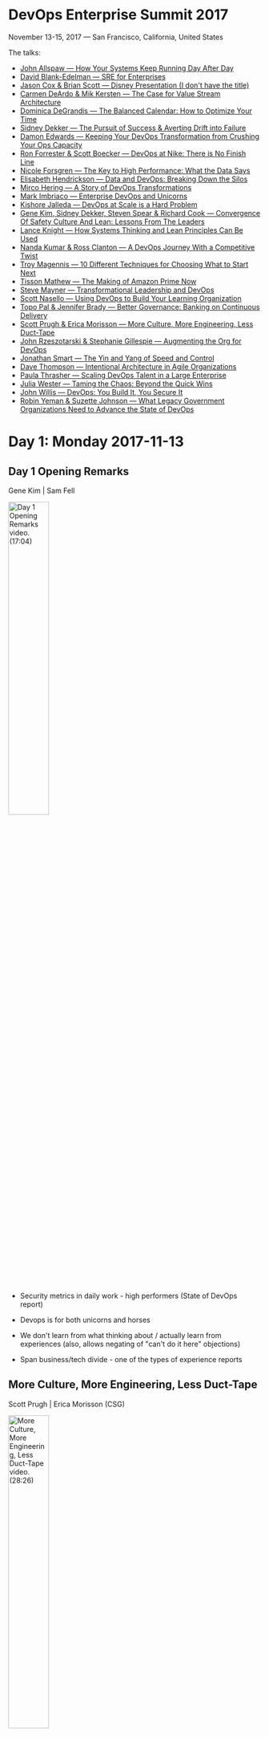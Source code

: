 # DevOps Enterprise Summit 2017

November 13-15, 2017 — San Francisco, California, United States

The talks:

* [John Allspaw — How Your Systems Keep Running Day After Day](#allspaw)
* [David Blank-Edelman — SRE for Enterprises](#blank-edelman)
* [Jason Cox & Brian Scott — Disney Presentation (I don't have the title)](#cox-scott)
* [Carmen DeArdo & Mik Kersten — The Case for Value Stream Architecture](#deardo-kersten)
* [Dominica DeGrandis — The Balanced Calendar: How to Optimize Your Time](#degrandis)
* [Sidney Dekker — The Pursuit of Success & Averting Drift into Failure](#dekker)
* [Damon Edwards — Keeping Your DevOps Transformation from Crushing Your Ops Capacity](#edwards)
* [Ron Forrester & Scott Boecker — DevOps at Nike: There is No Finish Line](#forrester-boecker)
* [Nicole Forsgren — The Key to High Performance: What the Data Says](#forsgren)
* [Elisabeth Hendrickson — Data and DevOps: Breaking Down the Silos](#hendrickson)
* [Mirco Hering — A Story of DevOps Transformations](#hering)
* [Mark Imbriaco — Enterprise DevOps and Unicorns](#imbriaco)
* [Kishore Jalleda — DevOps at Scale is a Hard Problem](#jalleda)
* [Gene Kim, Sidney Dekker, Steven Spear & Richard Cook — Convergence Of Safety Culture And Lean: Lessons From The Leaders](#kim-dekker-spear-cook)
* [Lance Knight — How Systems Thinking and Lean Principles Can Be Used](#knight)
* [Nanda Kumar & Ross Clanton — A DevOps Journey With a Competitive Twist](#kumar-clanton)
* [Troy Magennis — 10 Different Techniques for Choosing What to Start Next](#magennis)
* [Tisson Mathew — The Making of Amazon Prime Now](#mathew)
* [Steve Mayner — Transformational Leadership and DevOps](#mayner)
* [Scott Nasello — Using DevOps to Build Your Learning Organization](#nasello)
* [Topo Pal & Jennifer Brady — Better Governance: Banking on Continuous Delivery](#pal-brady)
* [Scott Prugh & Erica Morisson — More Culture, More Engineering, Less Duct-Tape](#prugh-morisson)
* [John Rzeszotarski & Stephanie Gillespie — Augmenting the Org for DevOps](#rzeszotarski-gillespie)
* [Jonathan Smart — The Yin and Yang of Speed and Control](#smart)
* [Dave Thompson — Intentional Architecture in Agile Organizations](#thompson)
* [Paula Thrasher — Scaling DevOps Talent in a Large Enterprise](#thrasher)
* [Julia Wester — Taming the Chaos: Beyond the Quick Wins](#wester)
* [John Willis — DevOps: You Build It, You Secure It](#willis)
* [Robin Yeman & Suzette Johnson — What Legacy Government Organizations Need to Advance the State of DevOps](#yeman-johnson)


# Day 1: Monday 2017-11-13

## <a name="kim-fell"></a> Day 1 Opening Remarks

Gene Kim | Sam Fell

<a href="http://www.youtube.com/watch?feature=player_embedded&v=Lb6fLm_QHQg" target="_blank">
<img
  src="http://img.youtube.com/vi/Lb6fLm_QHQg/0.jpg"
  alt="Day 1 Opening Remarks video. (17:04)"
  width="40%"
/>
</a>

* Security metrics in daily work - high performers (State of DevOps report)

* Devops is for both unicorns and horses

* We don't learn from what thinking about / actually learn from experiences (also, allows negating of "can't do it here" objections)

* Span business/tech divide - one of the types of experience reports

## <a name="prugh-morisson"></a> More Culture, More Engineering, Less Duct-Tape

Scott Prugh | Erica Morisson (CSG)

<a href="http://www.youtube.com/watch?feature=player_embedded&v=rCKONS4FTX4" target="_blank">
<img
  src="http://img.youtube.com/vi/rCKONS4FTX4/0.jpg"
  alt="More Culture, More Engineering, Less Duct-Tape video. (28:26)"
  width="40%"
/>
</a>

* Build/run teams (collapsed dev + ops teams) - working on eliminating bimodal identity

* Mode 1: Servers are destroyed in the parking lot with a sledgehammer

* Mode 2: Servers apps run safely with speed + quality

* 60% reduction in incidents by changing to build/run teams (got rid of silos - made issues visible in devs experience!)

* CSG has an HR person here - because it is about the people!

* Service owner model

  * combine dev + ops backlogs!

  * Get the investment into fixing service issues - USE IT AS A FORCING FUNCTION!

  * Decentralized change model; make systems safer for change

  * Support - tiers are an issue, switch to Major Incident Swarm model

  * Moved from "blissfully unaware" to Post-Incident Review + After Action Summary

* Metric: how much sleep I get during these changes!

* Reorganized. What does DevOps mean to CSG? - Targetd DevOps culture focus.

* Looking to learn more about culture aspects.

## <a name="rzeszotarski-gillespie"></a> Augmenting the Org for DevOps

John Rzeszotarski | Stephanie Gillespie (Key Bank)

<a href="http://www.youtube.com/watch?feature=player_embedded&v=83JVMOB86Wc" target="_blank">
<img
  src="http://img.youtube.com/vi/83JVMOB86Wc/0.jpg"
  alt="Augmenting the Org for DevOps video. (26:01)"
  width="40%"
/>
</a>

* Key Bank is the 13th largest in the US.

* Dev team - speed to market

* Sec - compliance

* Ops - reliability

* Network hops - hundreds - dependencies

* Shift from 24 to 18 months to handle largest post-2008-meltdown bank acquisition. Moved from waterfall to devops to do this.

* Moved to Kubernetes for reliability; containergeddon.

* Netflix Histerix framework for circuit breakers.

* Test automation - because it is a bottleneck (constraint in TOC terms); 20 hours --> 12 mins.

* Login was worse + confusing - social media fallout about how Key Bank screwed up.

* 10 changes in 4 business days, no impact, all during the business day.

* Confidence gap. Animosity between sides.

  * inovvative change <--> control & reliability

  * advancement <--> complacency

* windows: start using keyboard

* linux: start using mouse

* metaphor of IT as air traffic control

* Grow a new talent base, **not** traditional application development

* Should automate infrequent tasks to avoid errors.

* Growing new

## <a name="nasello"></a> Using DevOps to Build Your Learning Organization

Scott Nasello (Columbia Sportswear)

<a href="http://www.youtube.com/watch?feature=player_embedded&v=77-jns8fY-M" target="_blank">
<img
  src="http://img.youtube.com/vi/77-jns8fY-M/0.jpg"
  alt="Using DevOps to Build Your Learning Organization video. (31:17)"
  width="40%"
/>
</a>

* No exec sponsor, no driver, moving from commercial off the shelf software

* Role as IT professionals is changing

* Swap primaries and alternates (owners/experts) - idea, but they weren't ready

* Can't have follow the orders + leader w/o technical knowledge. BOOM!

* Mentioned _Turn The Ship Around!_ (Marquet)

* Be / Know / Do model. Leaders must be seen as _learning_ and _going outside their comfort zone_

* From no version control (send copy of script to myself via email) to target 250 artifacts; actually over 500.

* Consistently asked for "where's your artifact?"

* Attempt to automate. Discovers divergence in practice!

* "Rockstars/builders/janitors" (citing Alice Goldfuss' Velocity conf talk)

* Chatops - sufficiently important that they threw a birthday party for their chatbot!

* Engineers solving problems in real time with partners!

* Riff on Dojo - bring the learning to the people

## <a name="mayner"></a> Transformational Leadership and DevOps

Steve Mayner

<a href="http://www.youtube.com/watch?feature=player_embedded&v=RhF-bEElKME" target="_blank">
<img
  src="http://img.youtube.com/vi/RhF-bEElKME/0.jpg"
  alt="Transformational Leadership and DevOps video. (29:35)"
  width="40%"
/>
</a>

* Organizational change is hard and prone to failure

* Survey of existing literature (lit review) as part of doctoral work

* _Leading Change_, John P. Cotter

* Culture change: 19% success

* Ability to adapt and change is a core competency

* Confusion --> frustration --> anxiety --> fear --> resistance

* More peer reviewed research on Transformational Leadership than any other theory

* Cycle: Creativity --> Growth --> Authenticity --> Vision --> (back to beginning)

  * First two involve interaction with others

  * Latter two involve leader leading themselves

* Leader needs to create _environment_ to empower others (adaptive leadership)

* Correlates with _successful_ organizational change; more influence than any change methodology (leader behaviors)

* Behaviors are learnable

* Leadership and change case study

* Transformation leadership initiative

* "First time I felt like someone actually cared if I stayed here"

* Need repeatable / scalable model of what they did

## <a name="yeman-johnson"></a> What Legacy Government Organizations Need to Advance the State of DevOps

Robin Yeman (Lockheed Martin) | Suzette Johnson (Northrop Grumman)

<a href="http://www.youtube.com/watch?feature=player_embedded&v=bd-ZbRGMcZY" target="_blank">
<img
  src="http://img.youtube.com/vi/bd-ZbRGMcZY/0.jpg"
  alt="What Legacy Government Organizations Need to Advance the State of DevOps video. (31:25)"
  width="40%"
/>
</a>

* "Felt it was more risky to keep doing things the same way than to change"

* 10 agile teams entailed integration issues. Response: Start down CI path, teast early, test often.

* "The Make-It-Work team because that was their task"

* When you tackle part of the value stream, another part becomes the bottleneck

* Growth of agile in an org means need for infra to support it

* Center of excellence - auditable procedures

* Build guidance so people don't have to reinvent

* Training - starts with engineers, but also managers - and leadership!

* If only doing at grassroots level, don't always have the authority to make necessary changes

* Make it easier to adopt, most people will adopt

* Coaches help teams get up and running

* Training includes finance as well.

* CS curriculum today looks the same as it did 25 years ago

* Agile and (separate) DevOps community of practice - book clubs - everybody is learning as we go

* Employee happiness as metric. Questioned: "but why do we care?"

* Principles: Not just about software, but across the value stream.

## <a name="degrandis"></a> The Balanced Calendar: How to Optimize Your Time

Dominica DeGrandis

<a href="http://www.youtube.com/watch?feature=player_embedded&v=UcY542gBap0" target="_blank">
<img
  src="http://img.youtube.com/vi/UcY542gBap0/0.jpg"
  alt="The Balanced Calendar video. (31:24)"
  width="40%"
/>
</a>

* Too many meetings / interruptions lead to burnout

* 30-minute jam - problem is context switching, typical of managers.

* All day cram - no room for ataptation, typical of execs - need reschedule / cancelled

* Triple booked wham - rework costs

* "Knowledge work is perishable; the longer the time, the bigger the problem"

* Maker calendar - creative people - long blocks

* Manager calendar - decision makers - managers meet with managers during prime maker hours; include unstructured time!

* Combo calendar - people who do both - reschedule to free blocks for deliverables

* Interruption busters:

  * Pomodoro - short, high focus

  * Do not disturb hours - communicate and have _regular cadence_

  * Office hours

* How to get buy in. Measure competing metrics! How fast? productive? good? predicatble?

* "It's hard to manage unplanned work"

* "What's the probability of completing this work in X days?" - percentiles

* Set _ranges_ not _dates_

* _Death By Meeting_, Lencioni

* _250 Ways to Say No_

## <a name="knight"></a> How Systems Thinking and Lean Principles Can Be Used

Lance Knight (Go2Group)

<a href="http://www.youtube.com/watch?feature=player_embedded&v=s_YDcwU2wrQ" target="_blank">
<img
  src="http://img.youtube.com/vi/s_YDcwU2wrQ/0.jpg"
  alt="How Systems Thinking and Lean Principles Can Be Used video. (27:59)"
  width="40%"
/>
</a>

## <a name="edwards"></a> Keeping Your DevOps Transformation from Crushing Your Ops Capacity

Damon Edwards

<a href="http://www.youtube.com/watch?feature=player_embedded&v=lC49wy5i2K0" target="_blank">
<img
  src="http://img.youtube.com/vi/lC49wy5i2K0/0.jpg"
  alt="Keeping Your DevOps Transformation from Crushing Your Ops Capacity video. (29:33)"
  width="40%"
/>
</a>

## <a name="thrasher"></a> Scaling DevOps Talent in a Large Enterprise

Paula Thrasher

<a href="http://www.youtube.com/watch?feature=player_embedded&v=19ylAan2uTM" target="_blank">
<img
  src="http://img.youtube.com/vi/19ylAan2uTM/0.jpg"
  alt="Scaling DevOps Talent in a Large Enterprise video. (27:48)"
  width="40%"
/>
</a>

## <a name="hering"></a> A Story of DevOps Transformations

Mirco Hering

<a href="http://www.youtube.com/watch?feature=player_embedded&v=iuk1RZuWz-I" target="_blank">
<img
  src="http://img.youtube.com/vi/iuk1RZuWz-I/0.jpg"
  alt="A Story of DevOps Transformations video. (30:20)"
  width="40%"
/>
</a>


# Day 2: Tuesday 2017-11-14

## <a name="pal-brady"></a> Better Governance: Banking on Continuous Delivery

Topo Pal | Jennifer Brady (Capital One)

<a href="http://www.youtube.com/watch?feature=player_embedded&v=Fs_uYIbxrw8" target="_blank">
<img
  src="http://img.youtube.com/vi/Fs_uYIbxrw8/0.jpg"
  alt="Better Governance video. (28:48)"
  width="40%"
/>
</a>

## <a name="mathew"></a> The Making of Amazon Prime Now

Tisson Mathew

<a href="http://www.youtube.com/watch?feature=player_embedded&v=jiLy1aaXTA0" target="_blank">
<img
  src="http://img.youtube.com/vi/jiLy1aaXTA0/0.jpg"
  alt="The Making of Amazon Prime Now video. (32:14)"
  width="40%"
/>
</a>

## <a name="cox-scott"></a> Disney Presentation (I don't have the title)

Jason Cox | Brian Scott

## <a name="willis"></a> DevOps: You Build It, You Secure It

John Willis

<a href="http://www.youtube.com/watch?feature=player_embedded&v=KSJDu3cHXVI" target="_blank">
<img
  src="http://img.youtube.com/vi/KSJDu3cHXVI/0.jpg"
  alt="DevOps: You Build It, You Secure It video. (30:52)"
  width="40%"
/>
</a>

## <a name="magennis"></a> 10 Different Techniques for Choosing What to Start Next

Troy Magennis

<a href="http://www.youtube.com/watch?feature=player_embedded&v=nE-16rY4yyQ" target="_blank">
<img
  src="http://img.youtube.com/vi/nE-16rY4yyQ/0.jpg"
  alt="10 Different Techniques for Choosing What to Start Next video. (29:49)"
  width="40%"
/>
</a>

## <a name="blank-edelman"></a> SRE for Enterprises

David Blank-Edelman

<a href="http://www.youtube.com/watch?feature=player_embedded&v=SSqyUQggGDs" target="_blank">
<img
  src="http://img.youtube.com/vi/SSqyUQggGDs/0.jpg"
  alt="SRE for Enterprises video. (22:10)"
  width="40%"
/>
</a>

## <a name="forsgren"></a> The Key to High Performance: What the Data Says

Nicole Forsgren

<a href="http://www.youtube.com/watch?feature=player_embedded&v=RBuPlMTXuFc" target="_blank">
<img
  src="http://img.youtube.com/vi/RBuPlMTXuFc/0.jpg"
  alt="The Key to High Performance video. (30:45)"
  width="40%"
/>
</a>

## <a name="allspaw"></a> How Your Systems Keep Running Day After Day

John Allspaw

<a href="http://www.youtube.com/watch?feature=player_embedded&v=xA5U85LSk0M" target="_blank">
<img
  src="http://img.youtube.com/vi/xA5U85LSk0M/0.jpg"
  alt="How Your Systems Keep Running Day After Day video. (32:36)"
  width="40%"
/>
</a>


# Day 3: Wednesday 2017-11-15

## <a name="dekker"></a> The Pursuit of Success & Averting Drift into Failure

Sidney Dekker

<a href="http://www.youtube.com/watch?feature=player_embedded&v=pmZ6wtOmTZU" target="_blank">
<img
  src="http://img.youtube.com/vi/pmZ6wtOmTZU/0.jpg"
  alt="The Pursuit of Success & Averting Drift into Failure video. (28:09)"
  width="40%"
/>
</a>

## <a name="kumar-clanton"></a> A DevOps Journey With a Competitive Twist

Nanda Kumar | Ross Clanton (Verizon)

<a href="http://www.youtube.com/watch?feature=player_embedded&v=U5Anm7fSElU" target="_blank">
<img
  src="http://img.youtube.com/vi/U5Anm7fSElU/0.jpg"
  alt="A DevOps Journey With a Competitive Twist video. (31:52)"
  width="40%"
/>
</a>

## <a name="forrester-boecker"></a> DevOps at Nike: There is No Finish Line

Ron Forrester | Scott Boecker (Nike)

<a href="http://www.youtube.com/watch?feature=player_embedded&v=ZEN-1hsbKG8" target="_blank">
<img
  src="http://img.youtube.com/vi/ZEN-1hsbKG8/0.jpg"
  alt="DevOps at Nike video. (27:39)"
  width="40%"
/>
</a>

## <a name="deardo-kersten"></a> The Case for Value Stream Architecture

Carmen DeArdo | Mik Kersten

<a href="http://www.youtube.com/watch?feature=player_embedded&v=HrEZM1Yg7Ck" target="_blank">
<img
  src="http://img.youtube.com/vi/HrEZM1Yg7Ck/0.jpg"
  alt="The Case for Value Stream Architecture video. (29:32)"
  width="40%"
/>
</a>

## <a name="imbriaco"></a> Enterprise DevOps and Unicorns

Mark Imbriaco

<a href="http://www.youtube.com/watch?feature=player_embedded&v=Y3_4bXolS88" target="_blank">
<img
  src="http://img.youtube.com/vi/Y3_4bXolS88/0.jpg"
  alt="Enterprise DevOps and Unicorns video. (30:29)"
  width="40%"
/>
</a>

## <a name="thompson"></a> Intentional Architecture in Agile Organizations

Dave Thompson

<a href="http://www.youtube.com/watch?feature=player_embedded&v=vErqqi_t2SE" target="_blank">
<img
  src="http://img.youtube.com/vi/vErqqi_t2SE/0.jpg"
  alt="Intentional Architecture in Agile Organizations video. (29:03)"
  width="40%"
/>
</a>

## <a name="jalleda"></a> DevOps at Scale is a Hard Problem

Kishore Jalleda (Yahoo)

<a href="http://www.youtube.com/watch?feature=player_embedded&v=JTcQHaouNBg" target="_blank">
<img
  src="http://img.youtube.com/vi/JTcQHaouNBg/0.jpg"
  alt="DevOps at Scale is a Hard Problem video. (28:43)"
  width="40%"
/>
</a>

## <a name="wester"></a> Taming the Chaos: Beyond the Quick Wins

Julia Wester

<a href="http://www.youtube.com/watch?feature=player_embedded&v=MwSX_xx3qT8" target="_blank">
<img
  src="http://img.youtube.com/vi/MwSX_xx3qT8/0.jpg"
  alt="Taming the Chaos video. (30:05)"
  width="40%"
/>
</a>

## <a name="kim-dekker-spear-cook"></a> Convergence Of Safety Culture And Lean: Lessons From The Leaders

Gene Kim | Sidney Dekker | Steven Spear | Richard Cook

<a href="http://www.youtube.com/watch?feature=player_embedded&v=CFMJ3V4VakA" target="_blank">
<img
  src="http://img.youtube.com/vi/CFMJ3V4VakA/0.jpg"
  alt="Convergence Of Safety Culture And Lean video. (31:06)"
  width="40%"
/>
</a>

## <a name="hendrickson"></a> Data and DevOps: Breaking Down the Silos

Elisabeth Hendrickson

<a href="http://www.youtube.com/watch?feature=player_embedded&v=oPvVA6AH78c" target="_blank">
<img
  src="http://img.youtube.com/vi/oPvVA6AH78c/0.jpg"
  alt="Data and DevOps video. (20:40)"
  width="40%"
/>
</a>

## <a name="smart"></a> The Yin and Yang of Speed and Control

Jonathan Smart (Barclays)

<a href="http://www.youtube.com/watch?feature=player_embedded&v=JBQFuyKSEJs" target="_blank">
<img
  src="http://img.youtube.com/vi/JBQFuyKSEJs/0.jpg"
  alt="The Yin and Yang of Speed and Control video. (31:48)"
  width="40%"
/>
</a>
